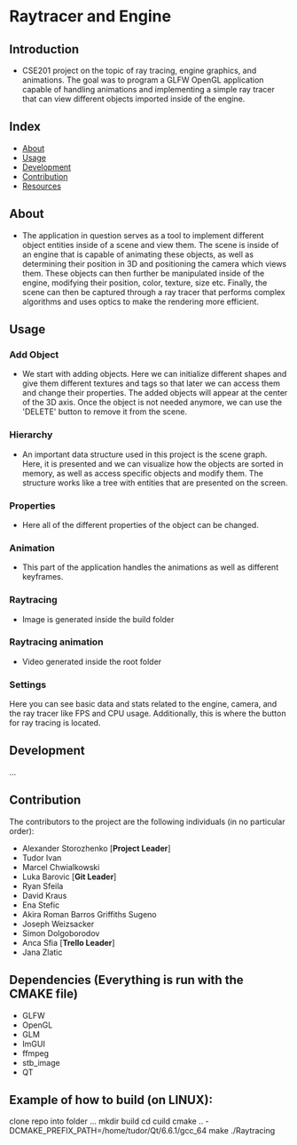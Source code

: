 # Raytracer and Engine

## Introduction
- CSE201 project on the topic of ray tracing, engine graphics, and animations. The goal was to
  program a GLFW OpenGL application capable of handling animations and implementing a simple ray tracer
  that can view different objects imported inside of the engine.

## Index

- [About](#about)
- [Usage](#usage)
- [Development](#development)
- [Contribution](#contribution)
- [Resources](#resources)

## About
- The application in question serves as a tool to implement different object entities inside of a scene and view them.
  The scene is inside of an engine that is capable of animating these objects, as well as determining their position in 3D and 
  positioning the camera which views them. These objects can then further be manipulated inside of the engine, modifying their position, color,
  texture, size etc. Finally, the scene can then be captured through a ray tracer that performs complex algorithms and uses optics to make the 
  rendering more efficient.

## Usage
### Add Object
- We start with adding objects. Here we can initialize different shapes and give them different textures and tags so that later we can access them and change
  their properties. The added objects will appear at the center of the 3D axis. Once the object is not needed anymore, we can use the 'DELETE' button to remove it from the scene.
### Hierarchy
- An important data structure used in this project is the scene graph. Here, it is presented and we can visualize how the objects are sorted in memory, as well as access specific objects
  and modify them. The structure works like a tree with entities that are presented on the screen.
### Properties
- Here all of the different properties of the object can be changed.
### Animation
- This part of the application handles the animations as well as different keyframes.
### Raytracing 
- Image is generated inside the build folder
### Raytracing animation
- Video generated inside the root folder
### Settings 
  Here you can see basic data and stats related to the engine, camera, and the ray tracer like FPS and CPU usage. Additionally, this is where the button for ray tracing is located.

## Development
...

## Contribution
The contributors to the project are the following individuals (in no particular order):
- Alexander Storozhenko [**Project Leader**]
- Tudor Ivan
- Marcel Chwialkowski
- Luka Barovic [**Git Leader**]
- Ryan Sfeila
- David Kraus
- Ena Stefic
- Akira Roman Barros Griffiths Sugeno
- Joseph Weizsacker
- Simon Dolgoborodov
- Anca Sfia [**Trello Leader**]
- Jana Zlatic

## Dependencies (Everything is run with the CMAKE file)
- GLFW
- OpenGL
- GLM
- ImGUI 
- ffmpeg
- stb_image
- QT

## Example of how to build (on LINUX): 

clone repo into folder
...
mkdir build
cd cuild
cmake .. -DCMAKE_PREFIX_PATH=/home/tudor/Qt/6.6.1/gcc_64
make
./Raytracing
